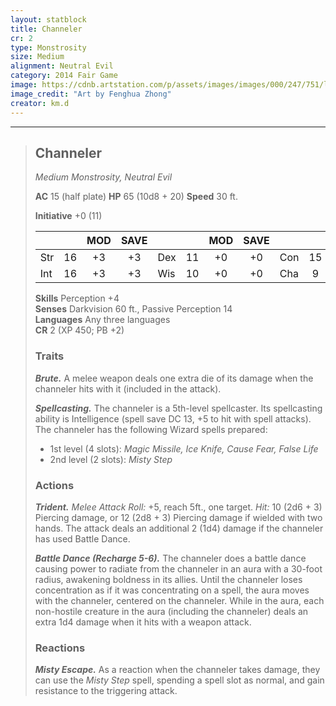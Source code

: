 ```yaml
---
layout: statblock
title: Channeler
cr: 2
type: Monstrosity
size: Medium
alignment: Neutral Evil
category: 2014 Fair Game
image: https://cdnb.artstation.com/p/assets/images/images/000/247/751/large/fenghua-zhong-monstrosity.jpg?1443929572
image_credit: "Art by Fenghua Zhong"
creator: km.d
---
```


___
> ## Channeler
> *Medium Monstrosity, Neutral Evil*
> 
> **AC** 15 (half plate) **HP** 65 (10d8 + 20) **Speed** 30 ft.
> 
> **Initiative** +0 (11)
>
> | | | MOD | SAVE | | | MOD | SAVE | | | MOD | SAVE |
> |:--|:-:|:----:|:----:|:--|:-:|:----:|:----:|:--|:-:|:----:|:----:|
> |Str| 16| +3 | +3 |Dex| 11| +0 | +0 |Con| 15| +2 | +2 |
> |Int| 16| +3 | +3 |Wis| 10| +0 | +0 |Cha| 9| -1 | -1 |
>
> **Skills** Perception +4  
> **Senses** Darkvision 60 ft., Passive Perception 14  
> **Languages** Any three languages  
> **CR** 2 (XP 450; PB +2)
>
> ### Traits
>
> ***Brute.*** A melee weapon deals one extra die of its damage when the channeler hits with it (included in the attack).
>
> ***Spellcasting.*** The channeler is a 5th-level spellcaster. Its spellcasting ability is Intelligence (spell save DC 13, +5 to hit with spell attacks). The channeler has the following Wizard spells prepared:
> * 1st level (4 slots): *Magic Missile, Ice Knife, Cause Fear, False Life*
> * 2nd level (2 slots): *Misty Step*
>
> ### Actions
>
> ***Trident.*** *Melee Attack Roll:* +5, reach 5ft., one target. *Hit:* 10 (2d6 + 3) Piercing damage, or 12 (2d8 + 3) Piercing damage if wielded with two hands. The attack deals an additional 2 (1d4) damage if the channeler has used Battle Dance.
>
> ***Battle Dance (Recharge 5-6).*** The channeler does a battle dance causing power to radiate from the channeler in an aura with a 30-foot radius, awakening boldness in its allies. Until the channeler loses concentration as if it was concentrating on a spell, the aura moves with the channeler, centered on the channeler. While in the aura, each non-hostile creature in the aura (including the channeler) deals an extra 1d4 damage when it hits with a weapon attack.
>
> ### Reactions
>
> ***Misty Escape.*** As a reaction when the channeler takes damage, they can use the *Misty Step* spell, spending a spell slot as normal, and gain resistance to the triggering attack.